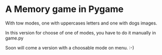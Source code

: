 # A Memory game in Pygame

With tow modes, one with uppercases letters
and one with dogs images.

In this version for choose of one of modes,
you have to do it manually in game.py

Soon will come a version with a choosable mode on menu. :-)

